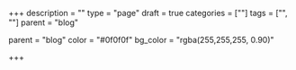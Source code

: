 +++
description = ""
type = "page"
draft = true
categories = [""]
tags = ["", ""]
parent = "blog"

parent = "blog"
color = "#0f0f0f"
bg_color = "rgba(255,255,255, 0.90)"

+++
